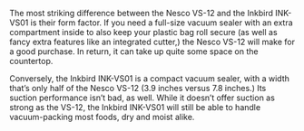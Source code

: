 The most striking difference between the Nesco VS-12 and the Inkbird INK-VS01 is their form factor. If you need a full-size vacuum sealer with an extra compartment inside to also keep your plastic bag roll secure (as well as fancy extra features like an integrated cutter,) the Nesco VS-12 will make for a good purchase. In return, it can take up quite some space on the countertop.

Conversely, the Inkbird INK-VS01 is a compact vacuum sealer, with a width that’s only half of the Nesco VS-12 (3.9 inches versus 7.8 inches.) Its suction performance isn’t bad, as well. While it doesn’t offer suction as strong as the VS-12, the Inkbird INK-VS01 will still be able to handle vacuum-packing most foods, dry and moist alike.